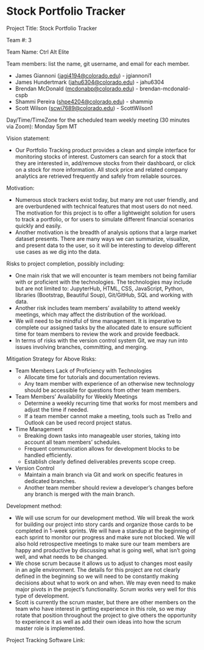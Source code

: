 # Stock Portfolio Tracker

Project Title: Stock Portfolio Tracker

Team #: 3

Team Name: Ctrl Alt Elite

Team members: list the name, git username, and email for each member.

* James Giannoni (jagi4194@colorado.edu) - jgiannoni1 
* James Hundertmark (jahu6304@colorado.edu) - jahu6304 
* Brendan McDonald (mcdonabp@colorado.edu) - brendan-mcdonald-cspb 
* Shammi Pereira (shpe4204@colorado.edu) - shammip 
* Scott Wilson (scwi7689@colorado.edu) - ScottWilson1 

Day/Time/TimeZone for the scheduled team weekly meeting (30 minutes via Zoom): Monday 5pm MT 

Vision statement: 
* Our Portfolio Tracking product provides a clean and simple interface for monitoring stocks of interest. Customers can search for a stock that they are interested in, add/remove stocks from their dashboard, or click on a stock for more information. All stock price and related company analytics are retrieved frequently and safely from reliable sources. 

Motivation: 
* Numerous stock trackers exist today, but many are not user friendly, and are overburdened with technical features that most users do not need. The motivation for this project is to offer a lightweight solution for users to track a portfolio, or for users to simulate different financial scenarios quickly and easily.
* Another motivation is the breadth of analysis options that a large market dataset presents. There are many ways we can summarize, visualize, and present data to the user, so it will be interesting to develop different use cases as we dig into the data. 

Risks to project completion, possibly including:
* One main risk that we will encounter is team members not being familiar with or proficient with the technologies. The technologies may include but are not limited to: JupyterHub, HTML, CSS, JavaScript, Python, libraries (Bootstrap, Beautiful Soup), Git/GitHub, SQL and working with data.
* Another risk includes team members’ availability to attend weekly meetings, which may affect the distribution of the workload.
* We will need to be mindful of time management. It is imperative to complete our assigned tasks by the allocated date to ensure sufficient time for team members to review the work and provide feedback.
* In terms of risks with the version control system Git, we may run into issues involving branches, committing, and merging.  

Mitigation Strategy for Above Risks:
* Team Members Lack of Proficiency with Technologies 
    * Allocate time for tutorials and documentation reviews. 
    * Any team member with experience of an otherwise new technology should be accessible for questions from other team members.
* Team Members’ Availability for Weekly Meetings 
    * Determine a weekly recurring time that works for most members and adjust the time if needed. 
    * If a team member cannot make a meeting, tools such as Trello and Outlook can be used record project status. 
* Time Management 
    * Breaking down tasks into manageable user stories, taking into account all team members’ schedules. 
    * Frequent communication allows for development blocks to be handled efficiently. 
    * Establish clearly defined deliverables prevents scope creep. 
* Version Control
    * Maintain a main branch via Git and work on specific features in dedicated branches. 
    * Another team member should review a developer’s changes before any branch is merged with the main branch. 

Development method: 
* We will use scrum for our development method. We will break the work for building our project into story cards and organize those cards to be completed in 1-week sprints. We will have a standup at the beginning of each sprint to monitor our progress and make sure not blocked. We will also hold retrospective meetings to make sure our team members are happy and productive by discussing what is going well, what isn’t going well, and what needs to be changed.
* We chose scrum because it allows us to adjust to changes most easily in an agile environment. The details for this project are not clearly defined in the beginning so we will need to be constantly making decisions about what to work on and when. We may even need to make major pivots in the project’s functionality. Scrum works very well for this type of development.
* Scott is currently the scrum master, but there are other members on the team who have interest in getting experience in this role, so we may rotate that position throughout the project to give others the opportunity to experience it as well as add their own ideas into how the scrum master role is implemented.	 

Project Tracking Software Link: 
